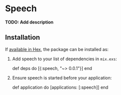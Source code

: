 # Speech

**TODO: Add description**

## Installation

If [available in Hex](https://hex.pm/docs/publish), the package can be installed as:

  1. Add speech to your list of dependencies in `mix.exs`:

        def deps do
          [{:speech, "~> 0.0.1"}]
        end

  2. Ensure speech is started before your application:

        def application do
          [applications: [:speech]]
        end

